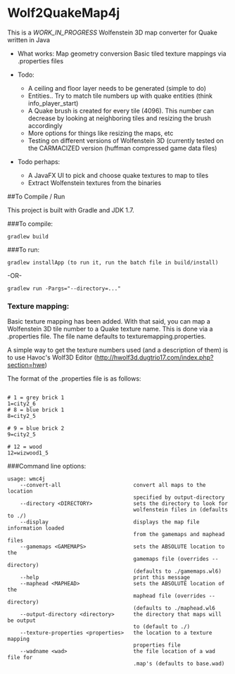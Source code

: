 Wolf2QuakeMap4j
===============

This is a _WORK_IN_PROGRESS_ Wolfenstein 3D map converter for Quake written in Java

+ What works:
  Map geometry conversion
  Basic tiled texture mappings via .properties files
  
- Todo:
  - A ceiling and floor layer needs to be generated (simple to do)
  - Entities.. Try to match tile numbers up with quake entities (think info_player_start)
  - A Quake brush is created for every tile (4096).  This number can decrease by looking at neighboring tiles and resizing the
    brush accordingly
  - More options for things like resizing the maps, etc
  - Testing on different versions of Wolfenstein 3D (currently tested on the CARMACIZED version (huffman compressed game data files)
  
- Todo perhaps:
  - A JavaFX UI to pick and choose quake textures to map to tiles
  - Extract Wolfenstein textures from the binaries

##To Compile / Run

This project is built with Gradle and JDK 1.7.

###To compile:

```
gradlew build
```

###To run:

```
gradlew installApp (to run it, run the batch file in build/install)
```

-OR-

```
gradlew run -Pargs="--directory=..."
```

### Texture mapping:

Basic texture mapping has been added.  With that said, you can map a Wolfenstein 3D tile number to a Quake texture name.
This is done via a .properties file.  The file name defaults to texturemapping.properties.

A simple way to get the texture numbers used (and a description of them) is to use Havoc's Wolf3D Editor (http://hwolf3d.dugtrio17.com/index.php?section=hwe)

The format of the .properties file is as follows:

```

# 1 = grey brick 1
1=city2_6
# 8 = blue brick 1
8=city2_5

# 9 = blue brick 2
9=city2_5

# 12 = wood
12=wizwood1_5

```

###Command line options:

```
usage: wmc4j
    --convert-all                       convert all maps to the location
                                        specified by output-directory
    --directory <DIRECTORY>             sets the directory to look for
                                        wolfenstein files in (defaults to ./)
    --display                           displays the map file information loaded
                                        from the gamemaps and maphead files
    --gamemaps <GAMEMAPS>               sets the ABSOLUTE location to the
                                        gamemaps file (overrides --directory)
                                        (defaults to ./gamemaps.wl6)
    --help                              print this message
    --maphead <MAPHEAD>                 sets the ABSOLUTE location of the
                                        maphead file (overrides --directory)
                                        (defaults to ./maphead.wl6
    --output-directory <directory>      the directory that maps will be output
                                        to (default to ./)
    --texture-properties <properties>   the location to a texture mapping
                                        properties file
    --wadname <wad>                     the file location of a wad file for
                                        .map's (defaults to base.wad)
```
